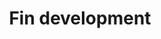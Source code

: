 ---
annotations:
- type: Pathway Ontology
  value: growth factor signaling pathway
- type: Pathway Ontology
  value: regulatory pathway
authors:
- Josh.hanscom
- Luke.fuhrman
- Joshloebs
- Lmjackson
- Mkutmon
- MaintBot
- Khanspers
- Egonw
- AlexanderPico
description: ''
last-edited: 2016-07-25
organisms:
- Danio rerio
redirect_from:
- /index.php/Pathway:WP2588
- /instance/WP2588
schema-jsonld:
- '@context': https://schema.org/
  '@id': https://wikipathways.github.io/pathways/WP2588.html
  '@type': Dataset
  creator:
    '@type': Organization
    name: WikiPathways
  description: ''
  keywords:
  - Zns5 Antibody
  - pea3
  - bmp2a
  - grem1a
  - gdf5
  - bmp2b
  - and2
  - osr2
  - hoxd13a
  - osr1
  - retinoic acid
  - cx43
  - pdlim7
  - pitx1
  - hand2
  - gli3
  - tbx5a
  - ptc1
  - chordin
  - fgf10a
  - fibina
  - fgf24
  - wnt2ba
  - tbx4
  - shha
  - etv5a
  - pitx2
  - fgf8a
  - raldh2
  - and1
  - evx1
  - wnt3a
  - wnt8c
  - erm
  license: CC0
  name: Fin development
seo: CreativeWork
title: Fin development
wpid: WP2588
---